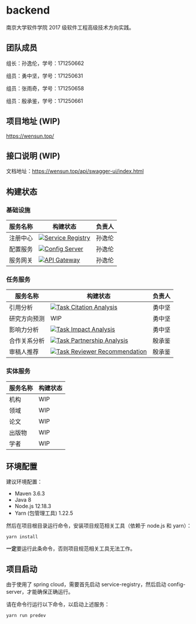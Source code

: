 # backend

南京大学软件学院 2017 级软件工程高级技术方向实践。

## 团队成员

组长：孙逸伦，学号：171250662

组员：勇中坚，学号：171250631

组员：张雨奇，学号：171250658

组员：殷承鉴，学号：171250661

## 项目地址 (WIP)

https://wensun.top/

## 接口说明 (WIP)

文档地址：https://wensun.top/api/swagger-ui/index.html

## 构建状态

### 基础设施

| 服务名称 | 构建状态                                                     | 负责人 |
| -------- | ------------------------------------------------------------ | ------ |
| 注册中心 | [![Service Registry](https://github.com/NJU-SE-17-advanced-se/backend/workflows/Release%20Service%20Registry/badge.svg)](https://github.com/NJU-SE-17-advanced-se/backend/actions) | 孙逸伦 |
| 配置服务 | [![Config Server](https://github.com/NJU-SE-17-advanced-se/backend/workflows/Release%20Config%20Server/badge.svg)](https://github.com/NJU-SE-17-advanced-se/backend/actions) | 孙逸伦 |
| 服务网关 | [![API Gateway](https://github.com/NJU-SE-17-advanced-se/backend/workflows/Release%20API%20Gateway/badge.svg)](https://github.com/NJU-SE-17-advanced-se/backend/actions) | 孙逸伦 |

### 任务服务

| 服务名称     | 构建状态                                                     | 负责人 |
| ------------ | ------------------------------------------------------------ | ------ |
| 引用分析     | [![Task Citation Analysis](https://github.com/NJU-SE-17-advanced-se/backend/workflows/Release%20Citation%20Analysis%20Task%20Service/badge.svg)](https://github.com/NJU-SE-17-advanced-se/backend/actions) | 勇中坚 |
| 研究方向预测 | WIP                                                          | 勇中坚 |
| 影响力分析   | [![Task Impact Analysis](https://github.com/NJU-SE-17-advanced-se/backend/workflows/Release%20Impact%20Analysis%20Task%20Service/badge.svg)](https://github.com/NJU-SE-17-advanced-se/backend/actions) | 勇中坚 |
| 合作关系分析 | [![Task Partnership Analysis](https://github.com/NJU-SE-17-advanced-se/backend/workflows/Release%20Partnership%20Analysis%20Task%20Service/badge.svg)](https://github.com/NJU-SE-17-advanced-se/backend/actions) | 殷承鉴 |
| 审稿人推荐   | [![Task Reviewer Recommendation](https://github.com/NJU-SE-17-advanced-se/backend/workflows/Release%20Reviewer%20Recommendation%20Task%20Service/badge.svg)](https://github.com/NJU-SE-17-advanced-se/backend/actions) | 殷承鉴 |

### 实体服务

| 服务名称 | 构建状态 |
| -------- | -------- |
| 机构     | WIP      |
| 领域     | WIP      |
| 论文     | WIP      |
| 出版物    | WIP      |
| 学者     | WIP      |

## 环境配置

建议环境配置：

- Maven 3.6.3
- Java 8
- Node.js 12.18.3
- Yarn (包管理工具) 1.22.5

然后在项目根目录运行命令，安装项目规范相关工具（依赖于 node.js 和 yarn）：

```shell script
yarn install
```

**一定**要运行此条命令，否则项目规范相关工具无法工作。

## 项目启动

由于使用了 spring cloud，需要首先启动 service-registry，然后启动 config-server，才能确保正确运行。

请在命令行运行以下命令，以启动上述服务：

```shell script
yarn run predev
```
